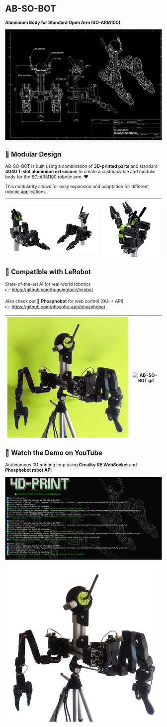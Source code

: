# AB-SO-BOT

**Aluminium Body for Standard Open Arm (SO-ARM100)**

![AB-SO-BOT Drawing](images/AB-SO-DARK.png)

## 🔩 Modular Design

AB-SO-BOT is built using a combination of <strong>3D-printed parts</strong> and standard <strong>4040 T-slot aluminium extrusions</strong> to create a customizable and modular body for the <a href="https://github.com/TheRobotStudio/SO-ARM100">SO-ARM100</a> robotic arm. ❤️  

This modularity allows for easy expansion and adaptation for different robotic applications.

| ![AB-SO-BOT Banner](images/AB-SO-banner.png) |![AB-SO-Render](images/AB-SO-Render.png) |
|:--:|:--:|

## 🤗 Compatible with LeRobot

State-of-the-art AI for real-world robotics  
👉 https://github.com/huggingface/lerobot

Also check out 🧪 **Phosphobot** for web control (GUI + API)  
👉 https://github.com/phospho-app/phosphobot

|![AB-SO-BOT Lime](images/ABSO-TRIPOD-LIME.png) | ![AB-SO-BOT gif](images/AB-SO.gif)
|:--:|:--:|

## 🎥 Watch the Demo on YouTube

Autonomous 3D printing loop using **Creality KE WebSocket** and **Phosphobot robot API**

[![Watch the demo](images/4DPrint.png)](https://www.youtube.com/watch?v=gPFcQjBbeOc)

![ABSO Tripod](images/ABSO-TRIPOD.png)
